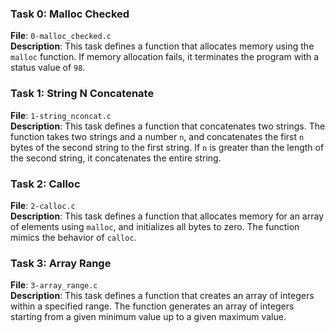 ### Task 0: Malloc Checked
**File**: `0-malloc_checked.c`  
**Description**: This task defines a function that allocates memory using the `malloc` function. If memory allocation fails, it terminates the program with a status value of `98`.

### Task 1: String N Concatenate
**File**: `1-string_nconcat.c`  
**Description**: This task defines a function that concatenates two strings. The function takes two strings and a number `n`, and concatenates the first `n` bytes of the second string to the first string. If `n` is greater than the length of the second string, it concatenates the entire string.

### Task 2: Calloc
**File**: `2-calloc.c`  
**Description**: This task defines a function that allocates memory for an array of elements using `malloc`, and initializes all bytes to zero. The function mimics the behavior of `calloc`.

### Task 3: Array Range
**File**: `3-array_range.c`  
**Description**: This task defines a function that creates an array of integers within a specified range. The function generates an array of integers starting from a given minimum value up to a given maximum value.